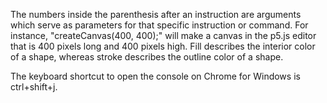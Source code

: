 The numbers inside the parenthesis after an instruction are arguments which serve as parameters for that specific instruction or command. For instance, "createCanvas(400, 400);" will make a canvas in the p5.js editor that is 400 pixels long and 400 pixels high.
Fill describes the interior color of a shape, whereas stroke describes the outline color of a shape.

The keyboard shortcut to open the console on Chrome for Windows is ctrl+shift+j.
